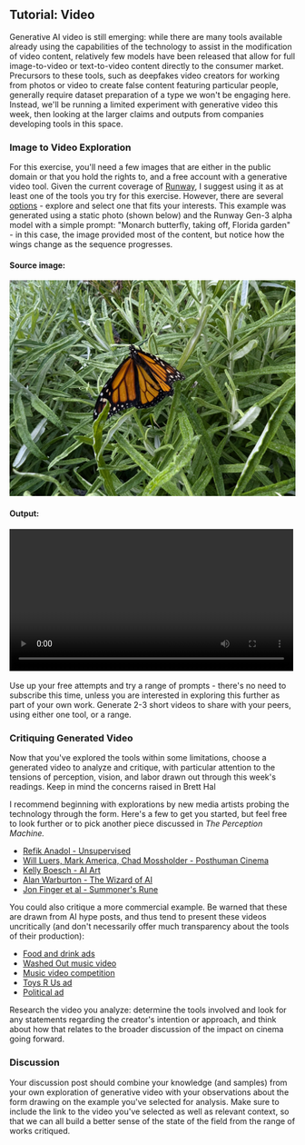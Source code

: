## Tutorial: Video

Generative AI video is still emerging: while there are many tools available already using the capabilities of the technology to assist in the modification of video content, relatively few models have been released that allow for full image-to-video or text-to-video content directly to the consumer market. Precursors to these tools, such as deepfakes video creators for working from photos or video to create false content featuring particular people, generally require dataset preparation of a type we won't be engaging here. Instead, we'll be running a limited experiment with generative video this week, then looking at the larger claims and outputs from companies developing tools in this space.

### Image to Video Exploration

For this exercise, you'll need a few images that are either in the public domain or that you hold the rights to, and a free account with a generative video tool. Given the current coverage of [Runway](https://runwayml.com/), I suggest using it as at least one of the tools you try for this exercise. However, there are several [options](https://www.forbes.com/sites/bernardmarr/2024/02/14/5-generative-ai-video-tools-everyone-should-know-about/) - explore and select one that fits your interests. This example was generated using a static photo (shown below) and the Runway Gen-3 alpha model with a simple prompt: "Monarch butterfly, taking off, Florida garden" - in this case, the image provided most of the content, but notice how the wings change as the sequence progresses.

#### Source image:
![Initial photo](butterfly.jpg)

#### Output:
<video src="monarch.mp4" width="500" controls></video>

Use up your free attempts and try a range of prompts - there's no need to subscribe this time, unless you are interested in exploring this further as part of your own work. Generate 2-3 short videos to share with your peers, using either one tool, or a range. 

### Critiquing Generated Video

Now that you've explored the tools within some limitations, choose a generated video to analyze and critique, with particular attention to the tensions of perception, vision, and labor drawn out through this week's readings. Keep in mind the concerns raised in Brett Hal

I recommend beginning with explorations by new media artists probing the technology through the form. Here's a few to get you started, but feel free to look further or to pick another piece discussed in *The Perception Machine.*

- [Refik Anadol - Unsupervised](https://www.youtube.com/watch?v=5Y384U-bOJo)
- [Will Luers, Mark America, Chad Mossholder - Posthuman Cinema](https://projects.cah.ucf.edu/mediaartsexhibits/elo2024/posthuman-cinema)
- [Kelly Boesch - AI Art](https://www.tiktok.com/@kelly_boesch_ai_art)
- [Alan Warburton - The Wizard of AI](https://culture.theodi.org/the-wizard-of-ai/)
- [Jon Finger et al - Summoner's Rune](https://www.youtube.com/watch?v=6vqLqqgPskM)

You could also critique a more commercial example. Be warned that these are drawn from AI hype posts, and thus tend to present these videos uncritically (and don't necessarily offer much transparency about the tools of their production):

- [Food and drink ads](https://www.thedrum.com/news/2024/02/20/5-the-best-ai-powered-food-drink-ads)
- [Washed Out music video](https://www.nbcnews.com/pop-culture/music/indie-artist-washed-uses-ai-generate-full-music-video-rcna150634)
- [Music video competition](https://sfstandard.com/2024/09/27/ai-generated-music-videos-hackathon/)
- [Toys R Us ad](https://www.youtube.com/watch?v=ah4kzfuc3wo)
- [Political ad](https://www.wcnc.com/article/news/politics/north-carolina-politics/ai-generated-mark-robinson-parody-ad-9-24-2024/275-a7225cbb-b80f-426b-8341-f1b9f0ae0bc5)

Research the video you analyze: determine the tools involved and look for any statements regarding the creator's intention or approach, and think about how that relates to the broader discussion of the impact on cinema going forward.

### Discussion

Your discussion post should combine your knowledge (and samples) from your own exploration of generative video with your observations about the form drawing on the example you've selected for analysis. Make sure to include the link to the video you've selected as well as relevant context, so that we can all build a better sense of the state of the field from the range of works critiqued.
